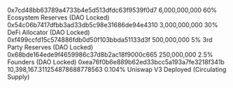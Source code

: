 0x7cd48bb63789a4733b4e5d513dfdc63f9539f0d7	6,000,000,000			60% 	Ecosystem Reserves (DAO Locked)
0x54c06b7417dfbb3ad33db5c98e31686de94e4310	3,000,000,000			30% 	DeFi Allocator (DAO Locked)
0xf499ccfd15c574886fdb0d50f103bbda51133d3f	500,000,000			5% 	3rd Party Reserves (DAO Locked)
0x68bde164ede9f4659986c37d8b2ac18f9000c665	250,000,000			2.5% 	Founders (DAO Locked)
0xea76f0b6e889b62ed33bcc5a193a7fe3218f341b	10,398,167.311254878688778563	0.104% 	Uniswap V3 Deployed (Circulating Supply)
